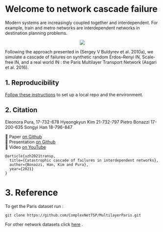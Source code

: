# Welcome to network cascade failure

Modern systems are  increasingly  coupled  together and interdependent. For example, train and metro networks are interdependent networks in destination planning problems.

<p align="center">
  <img width="auto" height="auto" src="https://github.com/pbonazzi/21-network-cascade-failure/blob/main/notebooks/figure/PARIS/metro_train.png?style=centerme">
</p>

Following the approach presented in (Sergey V Buldyrev et al. 2010a), we simulate a cascade of failures on synthetic random Erdos–Renyi IN, Scale-free IN, and a real world IN : the Paris Multilayer Transport Network (Asgari et al. 2016). 

## 1. Reproducibility

[Follow these instructions](./docs/01_reproduce_res.md) to set up a local repo and the environment.

## 2. Citation 

Eleonora Pura, 17-732-678
Hyeongkyun Kim 21-732-797
Pietro Bonazzi 17-200-635
Songyi Han 18-796-847

:page_with_curl: Paper [on Github](./docs)    
:pencil: Presentation [on Github](./docs)    
:movie_camera: Video [on YouTube](./docs)   

```
@article{uzh2021transp,
  title={Catastrophic cascade of failures in interdependent networks},
  author={Bonazzi, Han, Kim and Pura},
  year={2021}
}
```

#  3. Reference

To get the Paris dataset run :

```
git clone https://github.com/ComplexNetTSP/MultilayerParis.git
```

For other network datasets click [here](https://icon.colorado.edu/#!/networks) .
